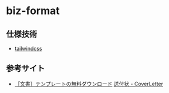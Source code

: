 # biz-format

## 仕様技術
* [tailwindcss](https://tailwindcss-ja.entap.app/)

## 参考サイト
* [［文書］テンプレートの無料ダウンロード](https://template.k-solution.info/2018/03/02082209.html)
  [送付状 - CoverLetter](https://cti1650.github.io/biz-format/CoverLetter.html)
